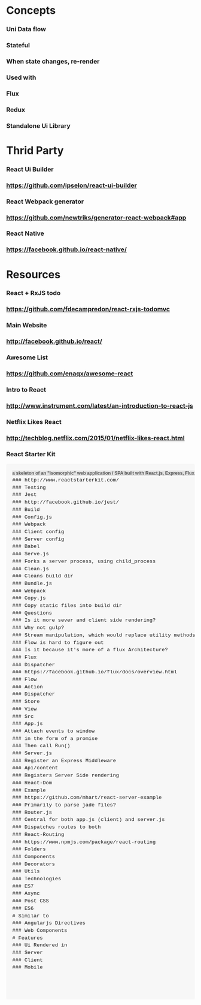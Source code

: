 # Concepts
### Uni Data flow
### Stateful
### When state changes, re-render
### Used with
### Flux
### Redux
### Standalone Ui Library
# Thrid Party
### React Ui Builder
### https://github.com/ipselon/react-ui-builder
### React Webpack generator
### https://github.com/newtriks/generator-react-webpack#app
### React Native
### https://facebook.github.io/react-native/
# Resources
### React + RxJS todo
### https://github.com/fdecampredon/react-rxjs-todomvc
### Main Website
### http://facebook.github.io/react/
### Awesome List
### https://github.com/enaqx/awesome-react
### Intro to React
### http://www.instrument.com/latest/an-introduction-to-react-js
### Netflix Likes React
### http://techblog.netflix.com/2015/01/netflix-likes-react.html
### React Starter Kit
<pre style="box-sizing: border-box; overflow: auto; font-family: Consolas, &apos;Liberation Mono&apos;, Menlo, Courier, monospace; font-size: 13.6000003814697px; margin-bottom: 16px; font-stretch: normal; line-height: 1.45; padding: 16px; border-radius: 3px; word-wrap: normal; background-color: rgb(247, 247, 247);"><span style="color: rgb(79, 79, 79); font-family: Helvetica, &apos;Arial Unicode MS&apos;, sans-serif; font-size: 12px; font-weight: bold; line-height: 18px; text-align: center; background-color: rgb(224, 224, 224);">a skeleton of an &quot;isomorphic&quot; web application / SPA built with React.js, Express, Flux, ES6+, JSX, Babel, PostCSS, Webpack, BrowserSync..</span>
### http://www.reactstarterkit.com/
### Testing
### Jest
### http://facebook.github.io/jest/
### Build
### Config.js
### Webpack
### Client config
### Server config
### Babel
### Serve.js
### Forks a server process, using child_process
### Clean.js
### Cleans build dir
### Bundle.js
### Webpack
### Copy.js
### Copy static files into build dir
### Questions
### Is it more sever and client side rendering?
### Why not gulp?
### Stream manipulation, which would replace utility methods
### Flow is hard to figure out
### Is it because it's more of a flux Architecture?
### Flux
### Dispatcher
### https://facebook.github.io/flux/docs/overview.html
### Flow
### Action
### Dispatcher
### Store
### View
### Src
### App.js
### Attach events to window
### in the form of a promise
### Then call Run()
### Server.js
### Register an Express Middleware
### Api/content
### Registers Server Side rendering
### React-Dom
### Example
### https://github.com/mhart/react-server-example
### Primarily to parse jade files?
### Router.js
### Central for both app.js (client) and server.js
### Dispatches routes to both
### React-Routing
### https://www.npmjs.com/package/react-routing
### Folders
### Components
### Decorators
### Utils
### Technologies
### ES7
### Async
### Post CSS
### ES6
# Similar to 
### Angularjs Directives
### Web Components
# Features
### Ui Rendered in
### Server
### Client
### Mobile
